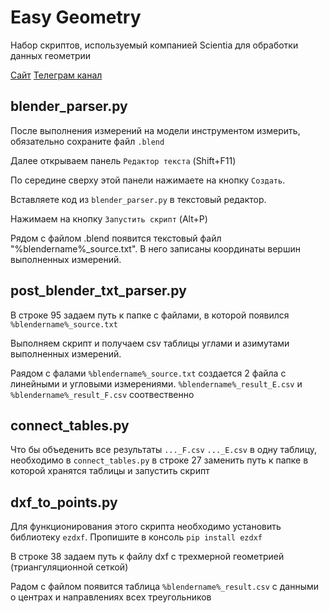 # Easy Geometry
Набор скриптов, используемый компанией Scientia для обработки данных геометрии

[Сайт](https://scientia.ru)   [Телеграм канал](https://scientia_ru.t.me/)

## blender_parser.py
После выполнения измерений на модели инструментом измерить, обязательно сохраните файл `.blend`

Далее открываем панель `Редактор текста` (Shift+F11)

По середине сверху этой панели нажимаете на кнопку `Создать`.

Вставляете код из `blender_parser.py` в текстовый редактор.

Нажимаем на кнопку `Запустить скрипт` (Alt+P)

Рядом с файлом .blend появится текстовый файл "%blendername%_source.txt". В него записаны координаты вершин выполненных измерений.

## post_blender_txt_parser.py
В строке 95 задаем путь к папке с файлами, в которой появился `%blendername%_source.txt`

Выполняем скрипт и получаем csv таблицы углами и азимутами выполненных измерений.

Раядом с фалами `%blendername%_source.txt` cоздается 2 файла с линейными и угловыми измерениями. `%blendername%_result_E.csv` и `%blendername%_result_F.csv` соотвественно

## connect_tables.py
Что бы объеденить все результаты `..._F.csv` `..._E.csv` в одну таблицу, необходимо в `connect_tables.py` в строке 27 заменить путь к папке в которой хранятся таблицы и запустить скрипт 

## dxf_to_points.py
Для функционирования этого скрипта необходимо установить библиотеку `ezdxf`.
Пропишите в консоль `pip install ezdxf`

В строке 38 задаем путь к файлу dxf с трехмерной геометрией (триангуляционной сеткой)

Радом с файлом появится таблица `%blendername%_result.csv` с данными о центрах и направлениях всех треугольников
